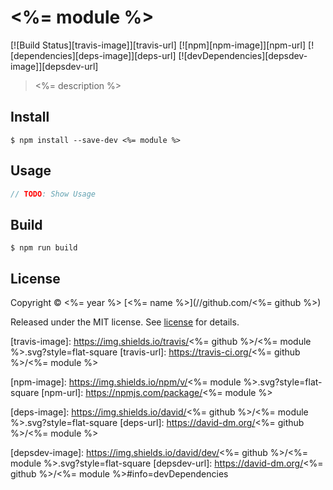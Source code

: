 # <%= module %>

[![Build Status][travis-image]][travis-url]
[![npm][npm-image]][npm-url]
[![dependencies][deps-image]][deps-url]
[![devDependencies][depsdev-image]][depsdev-url]

> <%= description %>

## Install

```
$ npm install --save-dev <%= module %>
```

## Usage

```js
// TODO: Show Usage
```

## Build

```
$ npm run build
```

## License

Copyright © <%= year %> [<%= name %>](//github.com/<%= github %>)

Released under the MIT license. See [license](license) for details.

[travis-image]: https://img.shields.io/travis/<%= github %>/<%= module %>.svg?style=flat-square
[travis-url]: https://travis-ci.org/<%= github %>/<%= module %>

[npm-image]: https://img.shields.io/npm/v/<%= module %>.svg?style=flat-square
[npm-url]: https://npmjs.com/package/<%= module %>

[deps-image]: https://img.shields.io/david/<%= github %>/<%= module %>.svg?style=flat-square
[deps-url]: https://david-dm.org/<%= github %>/<%= module %>

[depsdev-image]: https://img.shields.io/david/dev/<%= github %>/<%= module %>.svg?style=flat-square
[depsdev-url]: https://david-dm.org/<%= github %>/<%= module %>#info=devDependencies
